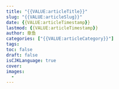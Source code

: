 ```yaml
---
title: "{{VALUE:articleTitle}}"
slug: "{{VALUE:articleSlug}}"
date: {{VALUE:articleTimestamp}}
lastmod: {{VALUE:articleTimestamp}}
author: 章鱼
categories: ["{{VALUE:articleCategory}}"]
tags:
toc: false
draft: false
isCJKLanguage: true
cover: 
images: 
  - 
---
```




<!--more-->